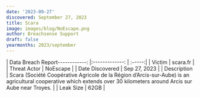 ```yaml
---
date: '2023-09-27'
discovered: September 27, 2023
title: Scara
image: images/blog/NoEscape.png
author: Breachsense Support
draft: false
yearmonths: 2023/september
---
```


| Data Breach Report------------:     |:-------------:    | :-----:|
| Victim      | scara.fr      | 
| Threat Actor      | NoEscape      | 
| Date Discovered      | Sep 27, 2023      | 
| Description      | Scara (Société Coopérative Agricole de la Région d’Arcis-sur-Aube) is an agricultural cooperative which extends over 30 kilometers around Arcis sur Aube near Troyes.      | 
| Leak Size      | 62GB      | 

